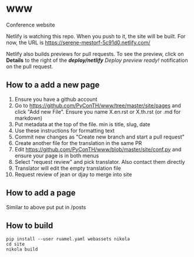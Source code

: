 # www
Conference website

Netlify is watching this repo. When you push to it, the site will be built.
For now, the URL is https://serene-mestorf-5c91d0.netlify.com/ 

Netlify also builds previews for pull requests.
To see the preview, click on **Details** to the right of the _**deploy/netlify** Deploy preview ready!_ notification on the pull request. 

## How to a add a new page

1. Ensure you have a github account
2. Go to https://github.com/PyConTH/www/tree/master/site/pages and click "Add new File". Ensure you name X.en.rst or X.th.rst (or .md for markdown)
3. Put metadata at the top of the file. min is title, slug, date
4. Use these instructions for formatting text
5. Commit new changes as "Create new branch and start a pull request"
6. Create another file for the translation in the same PR
7. Edit https://github.com/PyConTH/www/blob/master/site/conf.py and ensure your page is in both menus
8. Select "request review" and pick translator. Also contact them directly
9. Translator will edit the empty translation file
10. Request review of jean or djay to merge into site

## How to add a page

Similar to above put put in /posts


## How to build

```
pip install --user ruamel.yaml webassets nikola
cd site
nikola build
```
